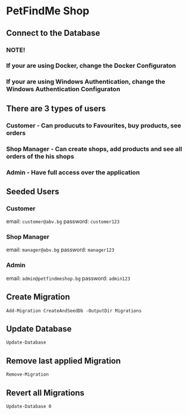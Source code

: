 # PetFindMe Shop

## Connect to the Database

### NOTE!
### If your are using Docker, change the Docker Configuraton
### If your are using Windows Authentication, change the Windows Authentication Configuraton

## There are 3 types of users

### Customer - Can producuts to Favourites, buy products, see orders

### Shop Manager - Can create shops, add products and see all orders of the his shops

### Admin - Have full access over the application

## Seeded Users

### Customer
email: `customer@abv.bg`
password: `customer123`

### Shop Manager
email: `manager@abv.bg`
password: `manager123`

### Admin
email: `admin@petfindmeshop.bg`
password: `admin123`

## Create Migration
`Add-Migration CreateAndSeedDb -OutputDir Migrations`

## Update Database
`Update-Database`

## Remove last applied Migration
`Remove-Migration`

## Revert all Migrations
`Update-Database 0`